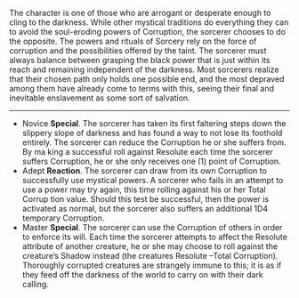 The character is one of those who are arrogant or desperate enough to cling to the darkness. While other mystical traditions do everything they can to avoid the soul-eroding powers of Corruption, the sorcerer chooses to do the opposite. The powers and rituals of Sorcery rely on the force of corruption and the possibilities offered by the taint. The sorcerer must always balance between grasping the black power that is just within its reach and remaining independent of the darkness. Most sorcerers realize that their chosen path only holds one possible end, and the most depraved among them have already come to terms with this, seeing their final and inevitable enslavement as some sort of salvation.

---
- Novice **Special**. The sorcerer has taken its first faltering steps down the slippery slope of darkness and has found a way to not lose its foothold entirely. The sorcerer can reduce the Corruption he or she suffers from. By ma king a successful roll against Resolute each time the sorcerer suffers Corruption, he or she only receives one (1) point of Corruption.
- Adept **Reaction**. The sorcerer can draw from its own Corruption to successfully use mystical powers. A sorcerer who fails in an attempt to use a power may try again, this time rolling against his or her Total Corrup tion value. Should this test be successful, then the power is activated as normal, but the sorcerer also suffers an additional 1D4 temporary Corruption.
- Master **Special**. The sorcerer can use the Corruption of others in order to enforce its will. Each time the sorcerer attempts to affect the Resolute attribute of another creature, he or she may choose to roll against the creature’s Shadow instead (the creatures Resolute –Total Corruption). Thoroughly corrupted creatures are strangely immune to this; it is as if they feed off the darkness of the world to carry on with their dark calling.